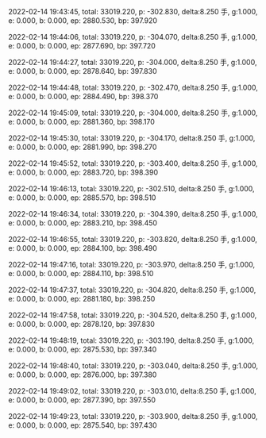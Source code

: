 2022-02-14 19:43:45, total: 33019.220, p: -302.830, delta:8.250 手, g:1.000, e: 0.000, b: 0.000, ep: 2880.530, bp: 397.920

2022-02-14 19:44:06, total: 33019.220, p: -304.070, delta:8.250 手, g:1.000, e: 0.000, b: 0.000, ep: 2877.690, bp: 397.720

2022-02-14 19:44:27, total: 33019.220, p: -304.000, delta:8.250 手, g:1.000, e: 0.000, b: 0.000, ep: 2878.640, bp: 397.830

2022-02-14 19:44:48, total: 33019.220, p: -302.470, delta:8.250 手, g:1.000, e: 0.000, b: 0.000, ep: 2884.490, bp: 398.370

2022-02-14 19:45:09, total: 33019.220, p: -304.000, delta:8.250 手, g:1.000, e: 0.000, b: 0.000, ep: 2881.360, bp: 398.170

2022-02-14 19:45:30, total: 33019.220, p: -304.170, delta:8.250 手, g:1.000, e: 0.000, b: 0.000, ep: 2881.990, bp: 398.270

2022-02-14 19:45:52, total: 33019.220, p: -303.400, delta:8.250 手, g:1.000, e: 0.000, b: 0.000, ep: 2883.720, bp: 398.390

2022-02-14 19:46:13, total: 33019.220, p: -302.510, delta:8.250 手, g:1.000, e: 0.000, b: 0.000, ep: 2885.570, bp: 398.510

2022-02-14 19:46:34, total: 33019.220, p: -304.390, delta:8.250 手, g:1.000, e: 0.000, b: 0.000, ep: 2883.210, bp: 398.450

2022-02-14 19:46:55, total: 33019.220, p: -303.820, delta:8.250 手, g:1.000, e: 0.000, b: 0.000, ep: 2884.100, bp: 398.490

2022-02-14 19:47:16, total: 33019.220, p: -303.970, delta:8.250 手, g:1.000, e: 0.000, b: 0.000, ep: 2884.110, bp: 398.510

2022-02-14 19:47:37, total: 33019.220, p: -304.820, delta:8.250 手, g:1.000, e: 0.000, b: 0.000, ep: 2881.180, bp: 398.250

2022-02-14 19:47:58, total: 33019.220, p: -304.520, delta:8.250 手, g:1.000, e: 0.000, b: 0.000, ep: 2878.120, bp: 397.830

2022-02-14 19:48:19, total: 33019.220, p: -303.190, delta:8.250 手, g:1.000, e: 0.000, b: 0.000, ep: 2875.530, bp: 397.340

2022-02-14 19:48:40, total: 33019.220, p: -303.040, delta:8.250 手, g:1.000, e: 0.000, b: 0.000, ep: 2876.000, bp: 397.380

2022-02-14 19:49:02, total: 33019.220, p: -303.010, delta:8.250 手, g:1.000, e: 0.000, b: 0.000, ep: 2877.390, bp: 397.550

2022-02-14 19:49:23, total: 33019.220, p: -303.900, delta:8.250 手, g:1.000, e: 0.000, b: 0.000, ep: 2875.540, bp: 397.430
